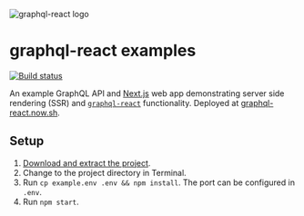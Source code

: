 ![graphql-react logo](https://cdn.rawgit.com/jaydenseric/graphql-react/b2e60e80/graphql-react-logo.svg)

# graphql-react examples

[![Build status](https://travis-ci.org/jaydenseric/graphql-react-examples.svg)](https://travis-ci.org/jaydenseric/graphql-react-examples)

An example GraphQL API and [Next.js](https://github.com/zeit/next.js) web app demonstrating server side rendering (SSR) and [`graphql-react`](https://github.com/jaydenseric/graphql-react) functionality. Deployed at [graphql-react.now.sh](https://graphql-react.now.sh).

## Setup

1.  [Download and extract the project](https://github.com/jaydenseric/graphql-react-examples/archive/master.zip).
2.  Change to the project directory in Terminal.
3.  Run `cp example.env .env && npm install`. The port can be configured in `.env`.
4.  Run `npm start`.
